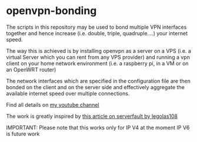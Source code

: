 # openvpn-bonding

The scripts in this repository may be used to bond multiple VPN interfaces together and hence increase (i.e. double, triple, quadruple....) your internet speed.

The way this is achieved is by installing openvpn as a server on a VPS (i.e. a virtual Server which you can rent from any VPS provider) and running a vpn client on your home network environment (i.e. a raspberry pi, in a VM or on an OpenWRT router)

The network interfaces which are specified in the configuration file are then bonded on the client and on the server side and effectively aggregate the available internet speed over multiple connections.

Find all details on [my youtube channel](https://www.youtube.com/channel/UCG5Ph9Mm6UEQLJJ-kGIC2AQ)

The work is greatly inspired by [this article on serverfault by legolas108](https://serverfault.com/questions/977589/how-to-bond-two-multiple-internet-connections-for-increased-speed-and-failover)

IMPORTANT: Please note that this works only for IP V4 at the moment
IP V6 is future work